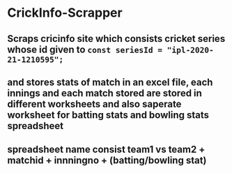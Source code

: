 # CrickInfo-Scrapper

## Scraps cricinfo site which consists cricket series whose id given to `const seriesId = "ipl-2020-21-1210595";` 

## and stores stats of match in an excel file, each innings and each match stored are stored in different worksheets and also saperate worksheet for batting stats and bowling stats spreadsheet

## spreadsheet name consist team1 vs team2 + matchid + innningno + (batting/bowling stat) 